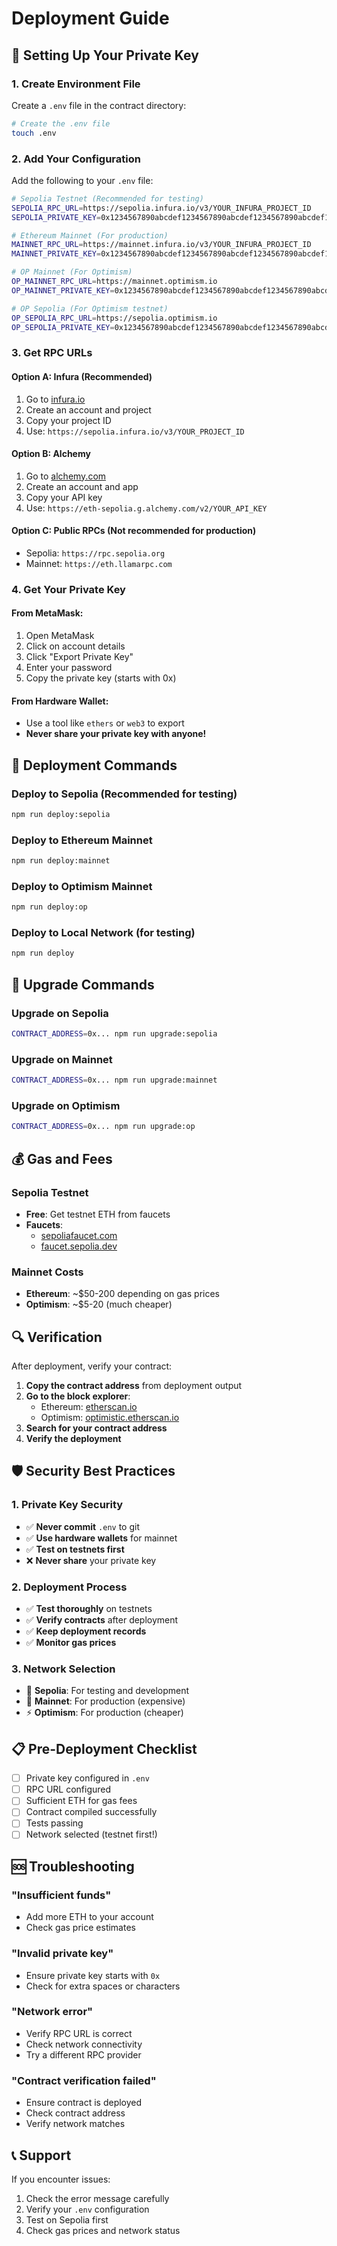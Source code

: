 # Deployment Guide

## 🔐 Setting Up Your Private Key

### 1. Create Environment File

Create a `.env` file in the contract directory:

```bash
# Create the .env file
touch .env
```

### 2. Add Your Configuration

Add the following to your `.env` file:

```bash
# Sepolia Testnet (Recommended for testing)
SEPOLIA_RPC_URL=https://sepolia.infura.io/v3/YOUR_INFURA_PROJECT_ID
SEPOLIA_PRIVATE_KEY=0x1234567890abcdef1234567890abcdef1234567890abcdef1234567890abcdef

# Ethereum Mainnet (For production)
MAINNET_RPC_URL=https://mainnet.infura.io/v3/YOUR_INFURA_PROJECT_ID
MAINNET_PRIVATE_KEY=0x1234567890abcdef1234567890abcdef1234567890abcdef1234567890abcdef

# OP Mainnet (For Optimism)
OP_MAINNET_RPC_URL=https://mainnet.optimism.io
OP_MAINNET_PRIVATE_KEY=0x1234567890abcdef1234567890abcdef1234567890abcdef1234567890abcdef

# OP Sepolia (For Optimism testnet)
OP_SEPOLIA_RPC_URL=https://sepolia.optimism.io
OP_SEPOLIA_PRIVATE_KEY=0x1234567890abcdef1234567890abcdef1234567890abcdef1234567890abcdef
```

### 3. Get RPC URLs

#### Option A: Infura (Recommended)
1. Go to [infura.io](https://infura.io)
2. Create an account and project
3. Copy your project ID
4. Use: `https://sepolia.infura.io/v3/YOUR_PROJECT_ID`

#### Option B: Alchemy
1. Go to [alchemy.com](https://alchemy.com)
2. Create an account and app
3. Copy your API key
4. Use: `https://eth-sepolia.g.alchemy.com/v2/YOUR_API_KEY`

#### Option C: Public RPCs (Not recommended for production)
- Sepolia: `https://rpc.sepolia.org`
- Mainnet: `https://eth.llamarpc.com`

### 4. Get Your Private Key

#### From MetaMask:
1. Open MetaMask
2. Click on account details
3. Click "Export Private Key"
4. Enter your password
5. Copy the private key (starts with 0x)

#### From Hardware Wallet:
- Use a tool like `ethers` or `web3` to export
- **Never share your private key with anyone!**

## 🚀 Deployment Commands

### Deploy to Sepolia (Recommended for testing)
```bash
npm run deploy:sepolia
```

### Deploy to Ethereum Mainnet
```bash
npm run deploy:mainnet
```

### Deploy to Optimism Mainnet
```bash
npm run deploy:op
```

### Deploy to Local Network (for testing)
```bash
npm run deploy
```

## 🔄 Upgrade Commands

### Upgrade on Sepolia
```bash
CONTRACT_ADDRESS=0x... npm run upgrade:sepolia
```

### Upgrade on Mainnet
```bash
CONTRACT_ADDRESS=0x... npm run upgrade:mainnet
```

### Upgrade on Optimism
```bash
CONTRACT_ADDRESS=0x... npm run upgrade:op
```

## 💰 Gas and Fees

### Sepolia Testnet
- **Free**: Get testnet ETH from faucets
- **Faucets**: 
  - [sepoliafaucet.com](https://sepoliafaucet.com)
  - [faucet.sepolia.dev](https://faucet.sepolia.dev)

### Mainnet Costs
- **Ethereum**: ~$50-200 depending on gas prices
- **Optimism**: ~$5-20 (much cheaper)

## 🔍 Verification

After deployment, verify your contract:

1. **Copy the contract address** from deployment output
2. **Go to the block explorer**:
   - Ethereum: [etherscan.io](https://etherscan.io)
   - Optimism: [optimistic.etherscan.io](https://optimistic.etherscan.io)
3. **Search for your contract address**
4. **Verify the deployment**

## 🛡️ Security Best Practices

### 1. Private Key Security
- ✅ **Never commit** `.env` to git
- ✅ **Use hardware wallets** for mainnet
- ✅ **Test on testnets first**
- ❌ **Never share** your private key

### 2. Deployment Process
- ✅ **Test thoroughly** on testnets
- ✅ **Verify contracts** after deployment
- ✅ **Keep deployment records**
- ✅ **Monitor gas prices**

### 3. Network Selection
- 🧪 **Sepolia**: For testing and development
- 🚀 **Mainnet**: For production (expensive)
- ⚡ **Optimism**: For production (cheaper)

## 📋 Pre-Deployment Checklist

- [ ] Private key configured in `.env`
- [ ] RPC URL configured
- [ ] Sufficient ETH for gas fees
- [ ] Contract compiled successfully
- [ ] Tests passing
- [ ] Network selected (testnet first!)

## 🆘 Troubleshooting

### "Insufficient funds"
- Add more ETH to your account
- Check gas price estimates

### "Invalid private key"
- Ensure private key starts with `0x`
- Check for extra spaces or characters

### "Network error"
- Verify RPC URL is correct
- Check network connectivity
- Try a different RPC provider

### "Contract verification failed"
- Ensure contract is deployed
- Check contract address
- Verify network matches

## 📞 Support

If you encounter issues:
1. Check the error message carefully
2. Verify your `.env` configuration
3. Test on Sepolia first
4. Check gas prices and network status
